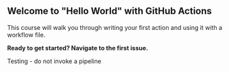 ## Welcome to "Hello World" with GitHub Actions

This course will walk you through writing your first action and using it with a workflow file. 

**Ready to get started? Navigate to the first issue.**

Testing - do not invoke a pipeline